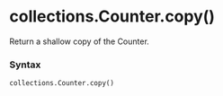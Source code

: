# collections.Counter.copy()

Return a shallow copy of the Counter.

### Syntax

```python
collections.Counter.copy()
```